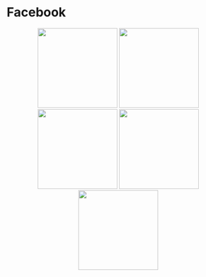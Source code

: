 # Facebook

<p align="center">
  <img src="https://github.com/Ikhtiar76/Facebook1/assets/111075393/4377adc6-22c4-4666-abb4-7ed545bd3ce5" width="180" />
  <img src="https://github.com/Ikhtiar76/Facebook1/assets/111075393/be01e31a-9b69-4e9b-aa0a-e46db3ac7da7" width="180" /> 
  <img src="https://github.com/Ikhtiar76/Facebook1/assets/111075393/8f9ac76d-5ac9-4b8a-a715-ae481f4b4842" width="180" /> 
  <img src="https://github.com/Ikhtiar76/Facebook1/assets/111075393/f22e2b0a-d273-4fd7-a592-ef640ec96a44" width="180" /> 
  <img src="https://github.com/Ikhtiar76/Facebook1/assets/111075393/490068af-11d4-4b18-9b4f-5d082ab6860a" width="180" /> 
</p>
